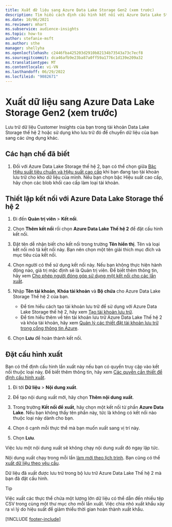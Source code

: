 ```yaml
---
title: Xuất dữ liệu sang Azure Data Lake Storage Gen2 (xem trước)
description: Tìm hiểu cách định cấu hình kết nối với Azure Data Lake Storage thế hệ 2.
ms.date: 10/06/2021
ms.reviewer: mhart
ms.subservice: audience-insights
ms.topic: how-to
author: stefanie-msft
ms.author: sthe
manager: shellyha
ms.openlocfilehash: c2446fba425203d2910b82134b73543a73c7ecf8
ms.sourcegitcommit: dca46afb9e23ba87a0ff59a1776c1d139e209a32
ms.translationtype: MT
ms.contentlocale: vi-VN
ms.lasthandoff: 06/29/2022
ms.locfileid: "9082671"
---
```

# <a name="export-data-to-azure-data-lake-storage-gen2-preview"></a>Xuất dữ liệu sang Azure Data Lake Storage Gen2 (xem trước)

Lưu trữ dữ liệu Customer Insights của bạn trong tài khoản Data Lake Storage thế hệ 2 hoặc sử dụng kho lưu trữ đó để chuyển dữ liệu của bạn sang các ứng dụng khác.

## <a name="known-limitations"></a>Các hạn chế đã biết

1. Đối với Azure Data Lake Storage thế hệ 2, bạn có thể chọn giữa [Bậc Hiệu suất tiêu chuẩn và Hiệu suất cao cấp](/azure/storage/blobs/create-data-lake-storage-account) khi bạn đang tạo tài khoản lưu trữ cho kho dữ liệu của mình. Nếu bạn chọn bậc Hiệu suất cao cấp, hãy chọn các blob khối cao cấp làm loại tài khoản.

## <a name="set-up-the-connection-to-azure-data-lake-storage-gen2"></a>Thiết lập kết nối với Azure Data Lake Storage thế hệ 2

1. Đi đến **Quản trị viên** > **Kết nối**.

1. Chọn **Thêm kết nối** rồi chọn **Azure Data Lake Thế hệ 2** để đặt cấu hình kết nối.

1. Đặt tên dễ nhận biết cho kết nối trong trường **Tên hiển thị**. Tên và loại kết nối mô tả kết nối này. Bạn nên chọn một tên giải thích mục đích và mục tiêu của kết nối.

1. Chọn người có thể sử dụng kết nối này. Nếu bạn không thực hiện hành động nào, giá trị mặc định sẽ là Quản trị viên. Để biết thêm thông tin, hãy xem [Cho phép người đóng góp sử dụng một kết nối cho các lần xuất](connections.md#allow-contributors-to-use-a-connection-for-exports).

1. Nhập **Tên tài khoản**, **Khóa tài khoản** và **Bộ chứa** cho Azure Data Lake Storage Thế hệ 2 của bạn.
    - Để tìm hiểu cách tạo tài khoản lưu trữ để sử dụng với Azure Data Lake Storage thế hệ 2, hãy xem [Tạo tài khoản lưu trữ](/azure/storage/blobs/create-data-lake-storage-account). 
    - Để tìm hiểu thêm về tên tài khoản lưu trữ Azure Data Lake Thế hệ 2 và khóa tài khoản, hãy xem [Quản lý các thiết đặt tài khoản lưu trữ trong cổng thông tin Azure](/azure/storage/common/storage-account-manage).

1. Chọn **Lưu** để hoàn thành kết nối.

## <a name="configure-an-export"></a>Đặt cấu hình xuất

Bạn có thể định cấu hình lần xuất này nếu bạn có quyền truy cập vào kết nối thuộc loại này. Để biết thêm thông tin, hãy xem [Các quyền cần thiết để định cấu hình xuất](export-destinations.md#set-up-a-new-export).

1. Đi tới **Dữ liệu** > **Nội dung xuất**.

1. Để tạo nội dung xuất mới, hãy chọn **Thêm nội dung xuất**.

1. Trong trường **Kết nối để xuất**, hãy chọn một kết nối từ phần **Azure Data Lake**. Nếu bạn không thấy tên phần này, tức là không có kết nối nào thuộc loại này dành cho bạn.

1. Chọn ô cạnh mỗi thực thể mà bạn muốn xuất sang vị trí này.

1. Chọn **Lưu**.

Việc lưu một nội dung xuất sẽ không chạy nội dung xuất đó ngay lập tức.

Nội dung xuất chạy trong mỗi lần [làm mới theo lịch trình](system.md#schedule-tab).
Bạn cũng có thể [xuất dữ liệu theo yêu cầu](export-destinations.md#run-exports-on-demand).

Dữ liệu đã xuất được lưu trữ trong bộ lưu trữ Azure Data Lake Thế hệ 2 mà bạn đã đặt cấu hình.

> [!TIP]
> Việc xuất các thực thể chứa một lượng lớn dữ liệu có thể dẫn đến nhiều tệp CSV trong cùng một thư mục cho mỗi lần xuất. Việc chia nhỏ xuất khẩu xảy ra vì lý do hiệu suất để giảm thiểu thời gian hoàn thành xuất khẩu.

[!INCLUDE [footer-include](includes/footer-banner.md)]
